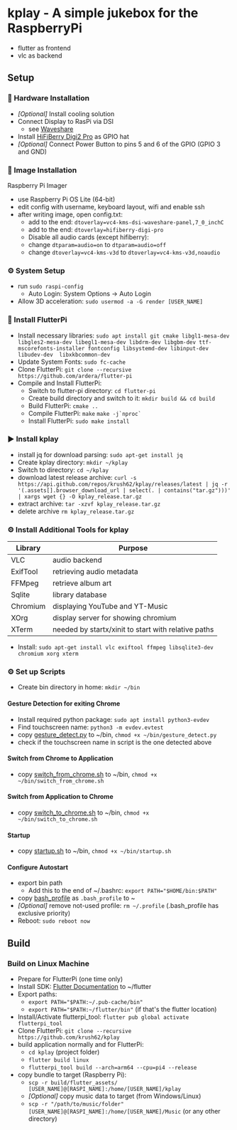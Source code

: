 # kplay - A simple jukebox for the RaspberryPi
- flutter as frontend
- vlc as backend

## Setup

### 🧰 Hardware Installation
- *[Optional]* Install cooling solution
- Connect Display to RasPi via DSI
  - see [Waveshare](https://www.waveshare.com/wiki/5inch_DSI_LCD_(C))
- Install [HiFiBerry Digi2 Pro](https://www.hifiberry.com/shop/boards/digi2-pro/) as GPIO hat
- *[Optional]* Connect Power Button to pins 5 and 6 of the GPIO (GPIO 3 and GND)

### 💾 Image Installation
Raspberry Pi Imager
- use Raspberry Pi OS Lite (64-bit)
- edit config with username, keyboard layout, wifi and enable ssh
- after writing image, open config.txt:
  - add to the end: `dtoverlay=vc4-kms-dsi-waveshare-panel,7_0_inchC`
  - add to the end: `dtoverlay=hifiberry-digi-pro`
  - Disable all audio cards (except hifiberry):
  - change `dtparam=audio=on` to `dtparam=audio=off`
  - change `dtoverlay=vc4-kms-v3d` to `dtoverlay=vc4-kms-v3d,noaudio`


### ⚙ System Setup
- run `sudo raspi-config`
  - Auto Login: System Options -> Auto Login
- Allow 3D acceleration: `sudo usermod -a -G render [USER_NAME]`


### 🍓 Install FlutterPi
- Install necessary libraries: `sudo apt install git cmake libgl1-mesa-dev libgles2-mesa-dev libegl1-mesa-dev libdrm-dev libgbm-dev ttf-mscorefonts-installer fontconfig libsystemd-dev libinput-dev libudev-dev  libxkbcommon-dev`
- Update System Fonts: `sudo fc-cache`
- Clone FlutterPi: `git clone --recursive https://github.com/ardera/flutter-pi`
- Compile and Install FlutterPi:
  - Switch to flutter-pi directory: `cd flutter-pi`
  - Create build directory and switch to it: `mkdir build && cd build`
  - Build FlutterPi: `cmake ..`
  - Compile FlutterPi: `make` ``make -j`nproc` ``
  - Install FlutterPi: `sudo make install`

### ▶ Install kplay
- install jq for download parsing: `sudo apt-get install jq`
- Create kplay directory: `mkdir ~/kplay`
- Switch to directory: `cd ~/kplay`
- download latest release archive: `curl -s https://api.github.com/repos/krush62/kplay/releases/latest | jq -r '(.assets[].browser_download_url | select(. | contains("tar.gz")))' | xargs wget {} -O kplay_release.tar.gz`
- extract archive: `tar -xzvf kplay_release.tar.gz`
- delete archive `rm kplay_release.tar.gz`

### ⚙ Install Additional Tools for kplay
| Library  | Purpose                                             |
|----------|-----------------------------------------------------|
| VLC      | audio backend                                       |
| ExifTool | retrieving audio metadata                           |
| FFMpeg   | retrieve album art                                  |
| Sqlite   | library database                                    |
| Chromium | displaying YouTube and YT-Music                     |
| XOrg     | display server for showing chromium                 |
| XTerm    | needed by startx/xinit to start with relative paths |
- Install: `sudo apt-get install vlc exiftool ffmpeg libsqlite3-dev chromium xorg xterm`

### ⚙ Set up Scripts
- Create bin directory in home: `mkdir ~/bin`
#### Gesture Detection for exiting Chrome
- Install required python package: `sudo apt install python3-evdev`
- Find touchscreen name: `python3 -m evdev.evtest`
- copy [gesture_detect.py](example_scripts/gesture_detect.py) to ~/bin, `chmod +x ~/bin/gesture_detect.py`
- check if the touchscreen name in script is the one detected above
#### Switch from Chrome to Application
- copy [switch_from_chrome.sh](example_scripts/switch_from_chrome.sh) to ~/bin, `chmod +x ~/bin/switch_from_chrome.sh`
#### Switch from Application to Chrome
- copy [switch_to_chrome.sh](example_scripts/switch_to_chrome.sh) to ~/bin, `chmod +x ~/bin/switch_to_chrome.sh`
#### Startup
- copy [startup.sh](example_scripts/startup.sh) to ~/bin, `chmod +x ~/bin/startup.sh`
#### Configure Autostart
- export bin path
  - Add this to the end of ~/.bashrc: `export PATH="$HOME/bin:$PATH"`
- copy [bash_profile](example_scripts/bash_profile) as `.bash_profile` to ~
- *[Optional]* remove not-used profile: `rm ~/.profile` (.bash_profile has exclusive priority)
- Reboot: `sudo reboot now`

## Build
### Build on Linux Machine
- Prepare for FlutterPi (one time only)
- Install SDK: [Flutter Documentation](https://docs.flutter.dev/get-started/install/linux/desktop) to ~/flutter
- Export paths:
  - `export PATH="$PATH:~/.pub-cache/bin"`
  - `export PATH="$PATH:~/flutter/bin"` (if that's the flutter location)
- Install/Activate flutterpi_tool: `flutter pub global activate flutterpi_tool`
- Clone FlutterPi: `git clone --recursive https://github.com/krush62/kplay`
- build application normally and for FlutterPi:
  - `cd kplay` (project folder)
  - `flutter build linux`
  - `flutterpi_tool build --arch=arm64 --cpu=pi4 --release`
- copy bundle to target (Raspberry Pi):
  - `scp -r build/flutter_assets/ [USER_NAME]@[RASPI_NAME]:/home/[USER_NAME]/kplay`
  - *[Optional]* copy music data to target (from Windows/Linux)
  - `scp -r "/path/to/music/folder" [USER_NAME]@[RASPI_NAME]:/home/[USER_NAME]/Music` (or any other directory)
